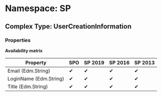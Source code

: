 # Namespace: SP

## Complex Type: UserCreationInformation

### Properties

**Availability matrix**

Property | SPO | SP 2019 | SP 2016 | SP 2013
----------|-----|---------|---------|--------
Email (Edm.String) | ✔ | ✔ | ✔ | ✔
LoginName (Edm.String) | ✔ | ✔ | ✔ | ✔
Title (Edm.String) | ✔ | ✔ | ✔ | ✔
